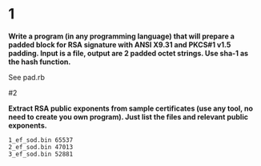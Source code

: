 # 1

**Write a program (in any programming language) that will prepare a padded block for RSA signature with ANSI X9.31 and PKCS#1 v1.5 padding. Input is a file, output are 2 padded octet strings. Use sha-1 as the hash function.**

See pad.rb


#2

**Extract RSA public exponents from sample certificates (use any tool, no need to create you own program). Just list the files and relevant public exponents.**

    1_ef_sod.bin 65537
    2_ef_sod.bin 47013
    3_ef_sod.bin 52881
    